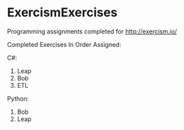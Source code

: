 ExercismExercises
=================

Programming assignments completed for http://exercism.io/


Completed Exercises In Order Assigned:

C#:
1. Leap
2. Bob
3. ETL

Python:
1. Bob
2. Leap